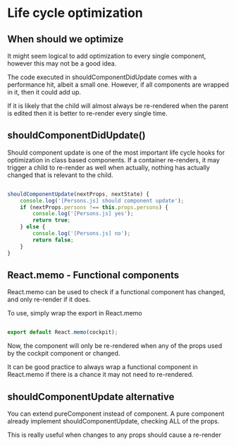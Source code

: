 # Life cycle optimization

## When should we optimize

It might seem logical to add optimization to every single component, however this may not be a good idea.

The code executed in shouldComponentDidUpdate comes with a performance hit, albeit a small one. However, if all components are wrapped in it, then it could add up. 

If it is likely that the child will almost always be re-rendered when the parent is edited then it is better to re-render every single time.

## shouldComponentDidUpdate()

Should component update is one of the most important life cycle hooks for optimization in class based components. If a container re-renders, it may trigger a child to re-render as well when actually, nothing has actually changed that is relevant to the child.

``` js

shouldComponentUpdate(nextProps, nextState) {
    console.log('[Persons.js] should component update');
    if (nextProps.persons !== this.props.persons) {
        console.log('[Persons.js] yes');
        return true;
    } else {
        console.log('[Persons.js] no');
        return false;
    }
}

```

## React.memo - Functional components

React.memo can be used to check if a functional component has changed, and only re-render if it does.

To use, simply wrap the export in React.memo

``` js

export default React.memo(cockpit);

```

Now, the component will only be re-rendered when any of the props used by the cockpit component or changed.

It can be good practice to always wrap a functional component in React.memo if there is a chance it may not need to re-rendered.

## shouldComponentUpdate alternative

You can extend pureComponent instead of component. A pure component already implement shouldComponentUpdate, checking ALL of the props. 

This is really useful when changes to any props should cause a re-render